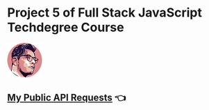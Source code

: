 # Project 5 of Full Stack JavaScript Techdegree Course

![This is an illustration of Misael Ruiz](https://github.com/misaruiz/04-oop-game-show-app/blob/main/images/misa-avatar.png?raw=true)

## [My Public API Requests](https://misaruiz.github.io/05-public-api-requests/) :point_left:
